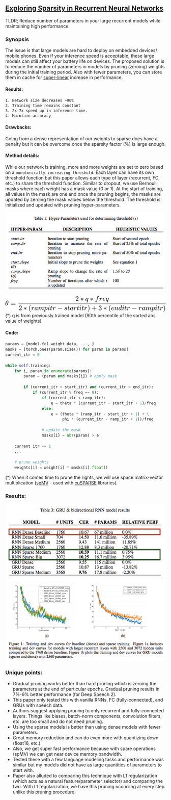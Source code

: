 ## [Exploring Sparsity in Recurrent Neural Networks](https://arxiv.org/abs/1704.05119)

TLDR; Reduce number of parameters in your large recurrent models while maintaining high performance.

### Synopsis
The issue is that large models are hard to deploy on embedded devices/ mobile phones. Even if your inference speed is acceptable, these large models can still affect your battery life on devices. The proposed solution is to reduce the number of parameters in models by pruning (zeroing) weights during the initial training period. Also with fewer parameters, you can store them in cache for [super-linear](http://blog.sflow.com/2010/09/superlinear.html) increase in performance. 

#### Results:
	1. Network size decreases ~90%
	2. Training time remains constant
	3. 2x-7x speed up in inference time.
	4. Maintain accuracy

#### Drawbacks:
Going from a dense representation of our weights to sparse does have a penalty but it can be overcome once the sparsity factor (%) is large enough. 

#### Method details:
While our network is training, more and more weights are set to zero based on a `monotonically increasing threshold`. Each layer can have its own threshold function but this paper allows each type of layer (recurrent, FC, etc.) to share the threshold function. Similar to dropout, we use Bernoulli masks where each weight has a mask value (0 or 1). At the start of training, all values in the mask are one and once the pruning begins, the masks are updated by zeroing the mask values below the threshold. The threshold is initialized and updated with pruning hyper-parameters.

![table1](images/sparsity/table1.png)

![eq1](images/sparsity/eq1.png)
(*) q is from previously trained model (90th percentile of the sorted abs value of weights)

#### Code:
``` python
params = [model.fc1.weight.data, ..., ]
masks = [torch.ones(param.size()) for param in params]
current_itr = 0

while self.training:
    for i, param in enumerate(params):
        param = (param and masks[i]) # apply mask
        
        if (current_itr > start_itr) and (current_itr < end_itr):
            if (current_itr % freq == 0):
                if (current_itr < ramp_itr):
                    e = theta * (current_itr - start_itr + 1)/freq
                else:
                    e = (theta * (ramp_itr - start_itr + 1) + \
                         phi * (current_itr - ramp_itr + 1))/freq
                 
                # update the mask         
                masks[i] = abs(param) > e
                
    current itr += 1
    ...

    # prune weights
    weights[i] = weight[i] * masks[i].float()
```
(*) When it comes time to prune the rights, we will use space matrix-vector multiplication ([spMV](https://cseweb.ucsd.edu/classes/sp11/cse291-c/talks/mavec04.ppt) - used with [cuSPARSE](http://docs.nvidia.com/cuda/cusparse/#axzz4hZNtMBEL) libraries).

### Results:
![results1](images/sparsity/results1.png)
![results1](images/sparsity/results2.png)

### Unique points:
- Gradual pruning works better than hard pruning which is zeroing the parameters at the end of particular epochs. Gradual pruning results in 7%-9% better performance (for Deep Speech 2).
- This paper only tested this with vanilla RNNs, FC (fully-connected), and GRUs with speech data.
- Authors suggest applying pruning to only recurrent and fully-connected layers. Things like biases, batch-norm components, convolution filters, etc. are too small and do not need pruning. 
- Using the sparse models is better than using dense models with fewer parameters.
- Great memory reduction and can do even more with quantizing down (float16, etc.)
- Also, we get super fast performance because with spare operations (spMV) we can get near device memory bandwidth. 
- Tested these with a few language modeling tasks and performance was similar but my models did not have as large quantities of parameters to start with. 
- Paper also alluded to comparing this technique with L1 regularization (which acts as a natural feature/parameter selector) and comparing the two. With L1 regularization, we have this pruning occurring at every step unlike this pruning procedure. 



